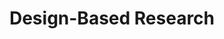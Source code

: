 ---
layout: category
title: "Design-Based Research"
group: research-principles-and-methodologies
category: design-based-research
permalink: /research-principles-and-methodologies/design-based-research
sidebar:
  nav: "side-nav"
---